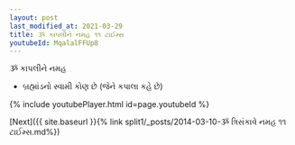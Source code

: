 ```yaml
---
layout: post
last_modified_at: 2021-03-29
title: ૐ કાપલીને નમહ ૧૧ ટાઈમ્સ
youtubeId: MqalalFFUp8
---
```

 
 
 ૐ કાપલીને નમહ  
 
 -  બ્રહ્માંડનો સ્વામી કોણ છે (જેને કપાલા કહે છે) 
 
  
 
  
 
 
 
 
 
 


{% include youtubePlayer.html id=page.youtubeId %}
 
[Next]({{ site.baseurl }}{% link  split1/_posts/2014-03-10-ૐ ત્રિસંકાવે નમહ ૧૧ ટાઈમ્સ.md%})
 
